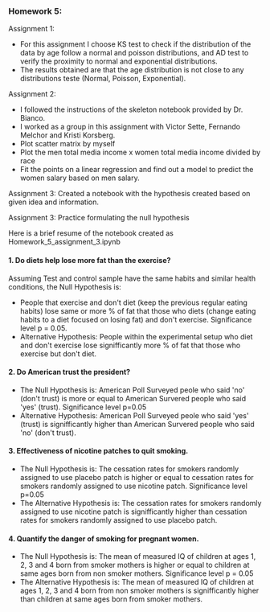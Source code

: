 ### Homework 5:

Assignment 1:
- For this assignment I choose KS test to check if the distribution of the data by age follow a normal and poisson distributions,
and AD test to verify the proximity to normal and exponential distributions.
- The results obtained are that the age distribution is not close to any distributions teste (Normal, Poisson, Exponential).

Assignment 2:
- I followed the instructions of the skeleton notebook provided by Dr. Bianco.
- I worked as a group in this assignment with Victor Sette, Fernando Melchor and Kristi Korsberg.
- Plot scatter matrix by myself
- Plot the men total media income x women total media income divided by race
- Fit the points on a linear regression and find out a model to predict the women salary based on men salary.

Assignment 3:
Created a notebook with the hypothesis created based on given idea and information.

Assignment 3: Practice formulating the null hypothesis

Here is a brief resume of the notebook created as Homework_5_assignment_3.ipynb

#### 1. Do diets help lose more fat than the exercise?
Assuming Test and control sample have the same habits and similar health conditions, the Null Hypothesis is:
- People that exercise and don't diet (keep the previous regular eating habits) lose same or more % of fat that 
those who diets (change eating habits to a diet focused on losing fat) and don't exercise. Significance level p = 0.05.
- Alternative Hypothesis:
People within the experimental setup who diet and don't exercise lose signifficantly more % of 
fat that those who exercise but don't diet.

#### 2. Do American trust the president?
- The Null Hypothesis is:
American Poll Surveyed peole who said 'no' (don't trust) is more or equal to American Survered people who said 'yes' 
(trust). Significance level p=0.05
- Alternative Hypothesis:
American Poll Surveyed peole who said 'yes' (trust) is signifficantly higher than American Survered people who said 'no' (don't trust).

#### 3. Effectiveness of nicotine patches to quit smoking.
- The Null Hypothesis is:
The cessation rates for smokers randomly assigned to use placebo patch is higher or equal to cessation 
rates for smokers randomly assigned to use nicotine patch. Significance level p=0.05
- The Alternative Hypothesis is:
The cessation rates for smokers randomly assigned to use nicotine patch is signifficantly higher than cessation rates for smokers randomly assigned to use placebo patch.

#### 4. Quantify the danger of smoking for pregnant women.
- The Null Hypothesis is:
The mean of measured IQ of children at ages 1, 2, 3 and 4 born from smoker mothers is higher or equal to children at same ages born from non smoker mothers. Significance level p = 0.05
- The Alternative Hypothesis is:
The mean of measured IQ of children at ages 1, 2, 3 and 4 born from non smoker mothers is signifficantly higher than children at same ages born from smoker mothers.
